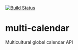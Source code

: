 [![Build Status](https://travis-ci.org/nscarlson/multi-calendar.svg?branch=master)](https://travis-ci.org/nscarlson/multi-calendar)

# multi-calendar
Multicultural global calendar API
